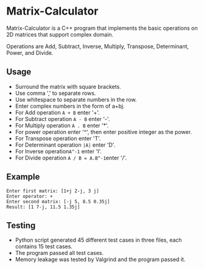 # Matrix-Calculator

Matrix-Calculator is a C++ program that implements the basic operations on 2D matrices that support complex domain.

Operations are Add, Subtract, Inverse, Multiply, Transpose, Determinant, Power, and Divide.

## Usage

* Surround the matrix with square brackets.
* Use comma ',' to separate rows.
* Use whitespace to separate numbers in the row.
* Enter complex numbers in the form of a+bj.
* For Add operation `A + B` enter '+'.
* For Subtract operation `A - B` enter '-'.
* For Multiply operation `A . B` enter '*'.
* For power operation enter '^', then enter positive integer as the power.
* For Transpose operation enter 'T'.
* For Determinant operation `|A|` enter 'D'.
* For Inverse operation`A^-1` enter 'I'.
* For Divide operation `A / B = A.B^-1`enter '/'.


## Example
```console
Enter first matrix: [1+j 2-j, 3 j]
Enter operator: +
Enter second matrix: [-j 5, 8.5 0.35j]
Result: [1 7-j, 11.5 1.35j] 
```
## Testing
* Python script generated 45 different test cases in three files, each contains 15 test cases. 
* The program passed all test cases.
* Memory leakage was tested by Valgrind and the program passed it.
